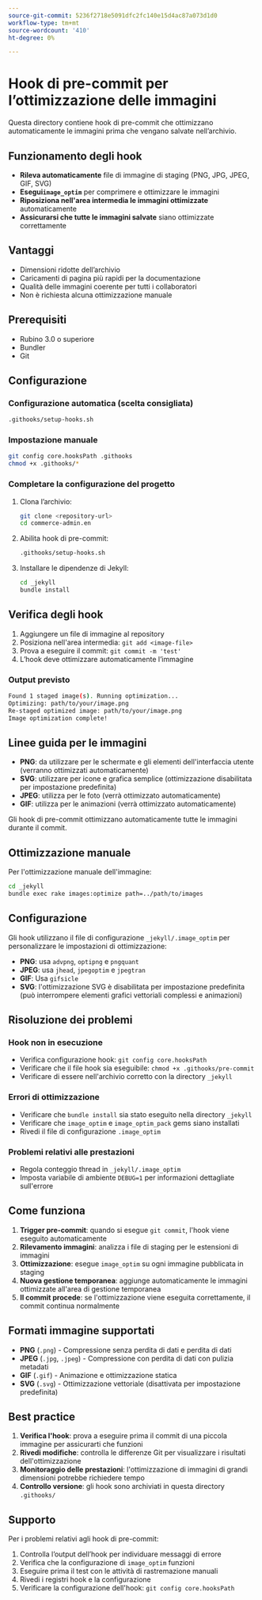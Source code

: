 ```yaml
---
source-git-commit: 5236f2718e5091dfc2fc140e15d4ac87a073d1d0
workflow-type: tm+mt
source-wordcount: '410'
ht-degree: 0%

---
```

# Hook di pre-commit per l’ottimizzazione delle immagini

Questa directory contiene hook di pre-commit che ottimizzano automaticamente le immagini prima che vengano salvate nell’archivio.

## Funzionamento degli hook

- **Rileva automaticamente** file di immagine di staging (PNG, JPG, JPEG, GIF, SVG)
- **Esegui`image_optim`** per comprimere e ottimizzare le immagini
- **Riposiziona nell&#39;area intermedia le immagini ottimizzate** automaticamente
- **Assicurarsi che tutte le immagini salvate** siano ottimizzate correttamente

## Vantaggi

- Dimensioni ridotte dell’archivio
- Caricamenti di pagina più rapidi per la documentazione
- Qualità delle immagini coerente per tutti i collaboratori
- Non è richiesta alcuna ottimizzazione manuale

## Prerequisiti

- Rubino 3.0 o superiore
- Bundler
- Git

## Configurazione

### Configurazione automatica (scelta consigliata)

```bash
.githooks/setup-hooks.sh
```

### Impostazione manuale

```bash
git config core.hooksPath .githooks
chmod +x .githooks/*
```

### Completare la configurazione del progetto

1. Clona l’archivio:

   ```bash
   git clone <repository-url>
   cd commerce-admin.en
   ```

2. Abilita hook di pre-commit:

   ```bash
   .githooks/setup-hooks.sh
   ```

3. Installare le dipendenze di Jekyll:

   ```bash
   cd _jekyll
   bundle install
   ```

## Verifica degli hook

1. Aggiungere un file di immagine al repository
2. Posiziona nell&#39;area intermedia: `git add <image-file>`
3. Prova a eseguire il commit: `git commit -m 'test'`
4. L’hook deve ottimizzare automaticamente l’immagine

### Output previsto

```bash
Found 1 staged image(s). Running optimization...
Optimizing: path/to/your/image.png
Re-staged optimized image: path/to/your/image.png
Image optimization complete!
```

## Linee guida per le immagini

- **PNG**: da utilizzare per le schermate e gli elementi dell&#39;interfaccia utente (verranno ottimizzati automaticamente)
- **SVG**: utilizzare per icone e grafica semplice (ottimizzazione disabilitata per impostazione predefinita)
- **JPEG**: utilizza per le foto (verrà ottimizzato automaticamente)
- **GIF**: utilizza per le animazioni (verrà ottimizzato automaticamente)

Gli hook di pre-commit ottimizzano automaticamente tutte le immagini durante il commit.

## Ottimizzazione manuale

Per l&#39;ottimizzazione manuale dell&#39;immagine:

```bash
cd _jekyll
bundle exec rake images:optimize path=../path/to/images
```

## Configurazione

Gli hook utilizzano il file di configurazione `_jekyll/.image_optim` per personalizzare le impostazioni di ottimizzazione:

- **PNG**: usa `advpng`, `optipng` e `pngquant`
- **JPEG**: usa `jhead`, `jpegoptim` e `jpegtran`
- **GIF**: Usa `gifsicle`
- **SVG**: l&#39;ottimizzazione SVG è disabilitata per impostazione predefinita (può interrompere elementi grafici vettoriali complessi e animazioni)

## Risoluzione dei problemi

### Hook non in esecuzione

- Verifica configurazione hook: `git config core.hooksPath`
- Verificare che il file hook sia eseguibile: `chmod +x .githooks/pre-commit`
- Verificare di essere nell&#39;archivio corretto con la directory `_jekyll`

### Errori di ottimizzazione

- Verificare che `bundle install` sia stato eseguito nella directory `_jekyll`
- Verificare che `image_optim` e `image_optim_pack` gems siano installati
- Rivedi il file di configurazione `.image_optim`

### Problemi relativi alle prestazioni

- Regola conteggio thread in `_jekyll/.image_optim`
- Imposta variabile di ambiente `DEBUG=1` per informazioni dettagliate sull&#39;errore

## Come funziona

1. **Trigger pre-commit**: quando si esegue `git commit`, l&#39;hook viene eseguito automaticamente
2. **Rilevamento immagini**: analizza i file di staging per le estensioni di immagini
3. **Ottimizzazione**: esegue `image_optim` su ogni immagine pubblicata in staging
4. **Nuova gestione temporanea**: aggiunge automaticamente le immagini ottimizzate all&#39;area di gestione temporanea
5. **Il commit procede**: se l&#39;ottimizzazione viene eseguita correttamente, il commit continua normalmente

## Formati immagine supportati

- **PNG** (`.png`) - Compressione senza perdita di dati e perdita di dati
- **JPEG** (`.jpg`, `.jpeg`) - Compressione con perdita di dati con pulizia metadati
- **GIF** (`.gif`) - Animazione e ottimizzazione statica
- **SVG** (`.svg`) - Ottimizzazione vettoriale (disattivata per impostazione predefinita)

## Best practice

1. **Verifica l&#39;hook**: prova a eseguire prima il commit di una piccola immagine per assicurarti che funzioni
2. **Rivedi modifiche**: controlla le differenze Git per visualizzare i risultati dell&#39;ottimizzazione
3. **Monitoraggio delle prestazioni**: l&#39;ottimizzazione di immagini di grandi dimensioni potrebbe richiedere tempo
4. **Controllo versione**: gli hook sono archiviati in questa directory `.githooks/`

## Supporto

Per i problemi relativi agli hook di pre-commit:

1. Controlla l’output dell’hook per individuare messaggi di errore
2. Verifica che la configurazione di `image_optim` funzioni
3. Eseguire prima il test con le attività di rastremazione manuali
4. Rivedi i registri hook e la configurazione
5. Verificare la configurazione dell&#39;hook: `git config core.hooksPath`
